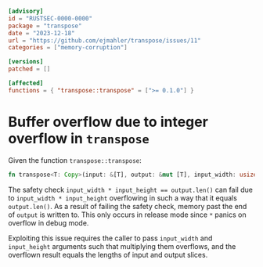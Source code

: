 ```toml
[advisory]
id = "RUSTSEC-0000-0000"
package = "transpose"
date = "2023-12-18"
url = "https://github.com/ejmahler/transpose/issues/11"
categories = ["memory-corruption"]

[versions]
patched = []

[affected]
functions = { "transpose::transpose" = [">= 0.1.0"] }
```

# Buffer overflow due to integer overflow in `transpose`

Given the function `transpose::transpose`:
```rust
fn transpose<T: Copy>(input: &[T], output: &mut [T], input_width: usize, input_height: usize)
```

The safety check `input_width * input_height == output.len()` can fail due to `input_width * input_height` overflowing in such a way that it equals `output.len()`.
As a result of failing the safety check, memory past the end of `output` is written to. This only occurs in release mode since `*` panics on overflow in debug mode.

Exploiting this issue requires the caller to pass `input_width` and `input_height` arguments such that multiplying them overflows, and the overflown result equals the lengths of input and output slices.
